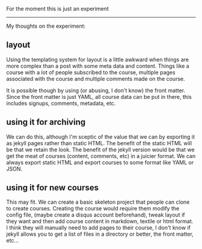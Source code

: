 For the moment this is just an experiment

---

My thoughts on the experiment:

## layout
 
Using the templating system for layout is a little awkward when things are more complex than a post with some meta data and content. Things like a course with a lot of people subscribed to the course, multiple pages associated with the course and multiple comments made on the course.

It is possible though by using (or abusing, I don't know) the front matter. Since the front matter is just YAML, all course data can be put in there, this includes signups, comments, metadata, etc.

## using it for archiving

We can do this, although I'm sceptic of the value that we can by exporting it as jekyll pages rather than static HTML. The benefit of the static HTML will be that we retain the look. The benefit of the jekyll version would be that we get the meat of courses (content, comments, etc) in a juicier format. We can always export static HTML and export courses to some format like YAML or JSON.

## using it for new courses

This may fit. We can create a basic skeleton project that people can clone to create courses. Creating the course would require them modify the config file, (maybe create a disqus account beforehand), tweak layout if they want and then add course content in markdown, textile or html format. I think they will manually need to add pages to their course, I don't know if jekyll allows you to get a list of files in a directory or better, the front matter, etc...

